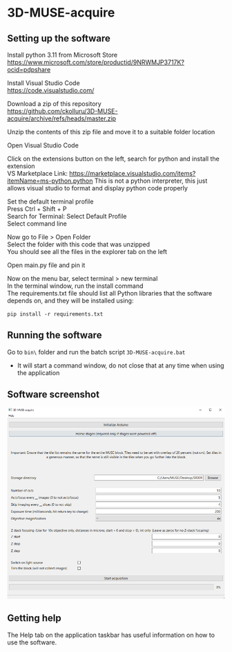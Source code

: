 3D-MUSE-acquire
==========

Setting up the software
------------

Install python 3.11 from Microsoft Store  
https://www.microsoft.com/store/productid/9NRWMJP3717K?ocid=pdpshare

Install Visual Studio Code  
https://code.visualstudio.com/

Download a zip of this repository  
https://github.com/ckolluru/3D-MUSE-acquire/archive/refs/heads/master.zip

Unzip the contents of this zip file and move it to a suitable folder location  

Open Visual Studio Code  

Click on the extensions button on the left, search for python and install the extension  
VS Marketplace Link: https://marketplace.visualstudio.com/items?itemName=ms-python.python
This is not a python interpreter, this just allows visual studio to format and display python code properly  

Set the default terminal profile  
Press Ctrl + Shift + P  
Search for Terminal: Select Default Profile  
Select command line  

Now go to File > Open Folder  
Select the folder with this code that was unzipped  
You should see all the files in the explorer tab on the left  

Open main.py file and pin it  

Now on the menu bar, select terminal > new terminal  
In the terminal window, run the install command  
The requirements.txt file should list all Python libraries that the software depends on, and they will be installed using:  
```
pip install -r requirements.txt
```

Running the software
------------
Go to ```bin\``` folder and run the batch script  ```3D-MUSE-acquire.bat```
- It will start a command window, do not close that at any time when using the application  


Software screenshot
------------
<p align="center">
  <img src="bin/Software screenshot.PNG" alt="3D-MUSE-acquire software"/>
</p>

Getting help
------------
The Help tab on the application taskbar has useful information on how to use the software.
